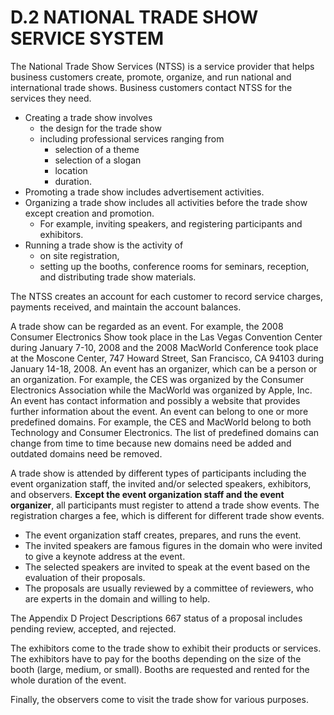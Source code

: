 # D.2 NATIONAL TRADE SHOW SERVICE SYSTEM
The National Trade Show Services (NTSS) is a service provider that helps 
business customers create, promote, organize, and run national and 
international trade shows. Business customers contact NTSS for the services 
they need. 
- Creating a trade show involves 
  - the design for the trade show
  - including professional services ranging from
    - selection of a theme
    - selection of a slogan
    - location
    - duration. 
- Promoting a trade show includes advertisement activities. 
- Organizing a trade show includes all activities before the trade show except 
creation and promotion. 
  - For example, inviting speakers, and registering participants and exhibitors.
- Running a trade show is the activity of 
  - on site registration, 
  - setting up the booths, conference rooms for seminars, reception, and distributing trade 
show materials. 

The NTSS creates an account for each customer to record service charges, 
payments received, and maintain the account balances. 

A trade show can be regarded as an event. 
For example, the 2008 Consumer Electronics Show took place in the Las Vegas 
Convention Center during January 7-10, 2008 and the 2008 MacWorld Conference 
took place at the Moscone Center, 747 Howard Street, San Francisco, CA 94103 
during January 14-18, 2008. 
An event has an organizer, which can be a person or an organization. 
For example, the CES was organized by the Consumer Electronics Association 
while the MacWorld was organized by Apple, Inc. 
An event has contact information and possibly a website that provides further 
information about the event. 
An event can belong to one or more predefined domains. 
For example, the CES and MacWorld belong to both Technology and Consumer 
Electronics. 
The list of predefined domains can change from time to time because new 
domains need be added and outdated domains need be removed. 

A trade show is attended by different types of participants including the 
event organization staff, the invited and/or selected speakers, exhibitors, 
and observers. 
**Except the event organization staff and the event organizer**, all participants 
must register to attend a trade show events. 
The registration charges a fee, which is different for different trade show 
events. 
- The event organization staff creates, prepares, and runs the event. 
- The invited speakers are famous figures in the domain who were invited to 
give a keynote address at the event. 
- The selected speakers are invited to speak at the event based on the 
evaluation of their proposals. 
- The proposals are usually reviewed by a committee of reviewers, who are 
experts in the domain and willing to help. 

The Appendix D Project Descriptions 667 status of a proposal includes 
pending review, accepted, and rejected. 

The exhibitors come to the trade show to exhibit their products or services. 
The exhibitors have to pay for the booths depending on the size of the 
booth (large, medium, or small). 
Booths are requested and rented for the whole duration of the event. 

Finally, the observers come to visit the trade show for various purposes.